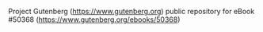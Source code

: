 Project Gutenberg (https://www.gutenberg.org) public repository for
eBook #50368 (https://www.gutenberg.org/ebooks/50368)
